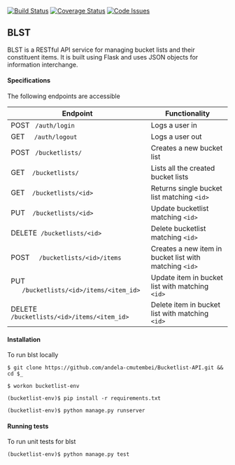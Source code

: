 [![Build Status](https://travis-ci.org/andela-cmutembei/Bucketlist-API.svg)](https://travis-ci.org/andela-cmutembei/Bucketlist-API)
[![Coverage Status](https://coveralls.io/repos/andela-cmutembei/Bucketlist-API/badge.svg?branch=develop&service=github)](https://coveralls.io/github/andela-cmutembei/Bucketlist-API?branch=develop)
[![Code Issues](https://www.quantifiedcode.com/api/v1/project/ca76a139cf6b45be9eebc1f09296a622/snapshot/origin:develop:HEAD/badge.svg)](https://www.quantifiedcode.com/app/project/ca76a139cf6b45be9eebc1f09296a622)

## BLST
BLST is a RESTful API service for managing bucket lists and their constituent items. It is built using Flask and uses JSON objects for information interchange.

#### Specifications
The following endpoints are accessible

| Endpoint  | Functionality  |
| --- | --- |
| POST &nbsp;&nbsp;`/auth/login`  |  Logs a user in |
| GET &nbsp;&nbsp;&nbsp;&nbsp;`/auth/logout`  |  Logs a user out |
| POST &nbsp;&nbsp;`/bucketlists/` |  Creates a new bucket list |
| GET &nbsp;&nbsp;&nbsp;`/bucketlists/`  |  Lists all the created bucket lists |
| GET &nbsp;&nbsp;&nbsp;`/bucketlists/<id>`  |  Returns single bucket list matching `<id>`|
| PUT &nbsp;&nbsp;&nbsp;`/bucketlists/<id>`  |  Update bucketlist matching `<id>` |
| DELETE &nbsp;`/bucketlists/<id>`  |  Delete bucketlist matching `<id>` |
| POST &nbsp;&nbsp;&nbsp;&nbsp;`/bucketlists/<id>/items` |  Creates a new item in bucket list with matching `<id>` |
| PUT &nbsp;&nbsp;&nbsp;&nbsp;&nbsp;&nbsp;`/bucketlists/<id>/items/<item_id>` |  Update item in bucket list with matching `<id>` |
| DELETE `/bucketlists/<id>/items/<item_id>` |  Delete item in bucket list with matching `<id>` |
#### Installation
To run blst locally  
```shell
$ git clone https://github.com/andela-cmutembei/Bucketlist-API.git && cd $_

$ workon bucketlist-env

(bucketlist-env)$ pip install -r requirements.txt

(bucketlist-env)$ python manage.py runserver
```

#### Running tests
To run unit tests for blst
```shell
(bucketlist-env)$ python manage.py test
```
